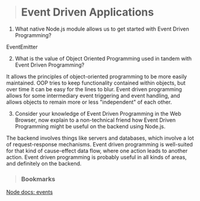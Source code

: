 > # Event Driven Applications

1. What native Node.js module allows us to get started with Event Driven Programming?

EventEmitter

2. What is the value of Object Oriented Programming used in tandem with Event Driven Programming?

It allows the principles of object-oriented programming to be more easily maintained. OOP tries to keep functionality contained within objects, but over time it can be easy for the lines to blur. Event driven programming allows for some intermediary event triggering and event handling, and allows objects to remain more or less "independent" of each other.

3. Consider your knowledge of Event Driven Programming in the Web Browser, now explain to a non-technical friend how Event Driven Programming might be useful on the backend using Node.js.

The backend involves things like servers and databases, which involve a lot of request-response mechanisms. Event driven programming is well-suited for that kind of cause-effect data flow, where one action leads to another action. Event driven programming is probably useful in all kinds of areas, and definitely on the backend.

> ### Bookmarks

[Node docs: events](https://nodejs.org/api/events.html)